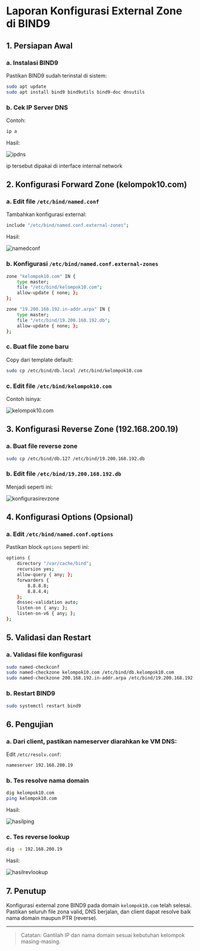 # Laporan Konfigurasi External Zone di BIND9

## 1. Persiapan Awal

### a. Instalasi BIND9
Pastikan BIND9 sudah terinstal di sistem:
```bash
sudo apt update
sudo apt install bind9 bind9utils bind9-doc dnsutils
```

### b. Cek IP Server DNS
Contoh:
```bash
ip a
```
Hasil: 

![ipdns](/img/ipdns.png)

ip tersebut dipakai di interface internal network

## 2. Konfigurasi Forward Zone (kelompok10.com)

### a. Edit file `/etc/bind/named.conf`
Tambahkan konfigurasi external:
```bash
include "/etc/bind/named.conf.external-zones";
```

Hasil:

![namedconf](/img/namedconf.png)

### b. Konfigurasi `/etc/bind/named.conf.external-zones`

```bash
zone "kelompok10.com" IN {
    type master;
    file "/etc/bind/kelompok10.com";
    allow-update { none; };
};

zone "19.200.168.192.in-addr.arpa" IN {
    type master;
    file "/etc/bind/19.200.168.192.db";
    allow-update { none; };
};
```

### c. Buat file zone baru
Copy dari template default:
```bash
sudo cp /etc/bind/db.local /etc/bind/kelompok10.com
```

### c. Edit file `/etc/bind/kelompok10.com`
Contoh isinya:

![kelompok10.com](/img/kel10com.png)

## 3. Konfigurasi Reverse Zone (192.168.200.19)

### a. Buat file reverse zone
```bash
sudo cp /etc/bind/db.127 /etc/bind/19.200.168.192.db
```

### b. Edit file `/etc/bind/19.200.168.192.db`

Menjadi seperti ini:

![konfigurasirevzone](/img/revzone.png)

## 4. Konfigurasi Options (Opsional)

### a. Edit `/etc/bind/named.conf.options`
Pastikan block `options` seperti ini:
```bash
options {
    directory "/var/cache/bind";
    recursion yes;
    allow-query { any; };
    forwarders {
        8.8.8.8;
        8.8.4.4;
    };
    dnssec-validation auto;
    listen-on { any; };
    listen-on-v6 { any; };
};
```

## 5. Validasi dan Restart

### a. Validasi file konfigurasi
```bash
sudo named-checkconf
sudo named-checkzone kelompok10.com /etc/bind/db.kelompok10.com
sudo named-checkzone 200.168.192.in-addr.arpa /etc/bind/19.200.168.192.db
```

### b. Restart BIND9
```bash
sudo systemctl restart bind9
```

## 6. Pengujian

### a. Dari client, pastikan nameserver diarahkan ke VM DNS:
Edit `/etc/resolv.conf`:
```bash
nameserver 192.168.200.19
```

### b. Tes resolve nama domain
```bash
dig kelompok10.com
ping kelompok10.com
```

Hasil:

![hasilping](/img/pingclient.png)

### c. Tes reverse lookup
```bash
dig -x 192.168.200.19
```

Hasil:

![hasilrevlookup](/img/hasilreverselookup.png)

## 7. Penutup
Konfigurasi external zone BIND9 pada domain `kelompok10.com` telah selesai. Pastikan seluruh file zona valid, DNS berjalan, dan client dapat resolve baik nama domain maupun PTR (reverse).

---

> Catatan: Gantilah IP dan nama domain sesuai kebutuhan kelompok masing-masing.

